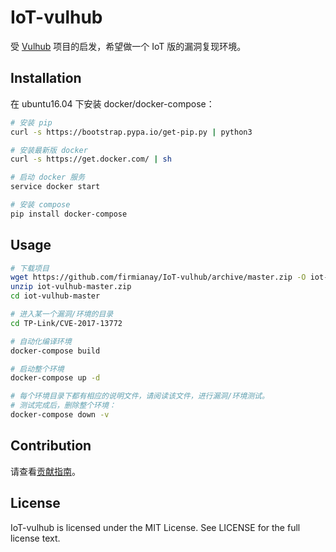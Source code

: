 # IoT-vulhub

受 [Vulhub](https://github.com/vulhub/vulhub) 项目的启发，希望做一个 IoT 版的漏洞复现环境。

## Installation

在 ubuntu16.04 下安装 docker/docker-compose：

```sh
# 安装 pip
curl -s https://bootstrap.pypa.io/get-pip.py | python3

# 安装最新版 docker
curl -s https://get.docker.com/ | sh

# 启动 docker 服务
service docker start

# 安装 compose
pip install docker-compose 
```

## Usage

```sh
# 下载项目
wget https://github.com/firmianay/IoT-vulhub/archive/master.zip -O iot-vulhub-master.zip
unzip iot-vulhub-master.zip
cd iot-vulhub-master

# 进入某一个漏洞/环境的目录
cd TP-Link/CVE-2017-13772

# 自动化编译环境
docker-compose build

# 启动整个环境
docker-compose up -d

# 每个环境目录下都有相应的说明文件，请阅读该文件，进行漏洞/环境测试。
# 测试完成后，删除整个环境：
docker-compose down -v
```

## Contribution

请查看[贡献指南](./CONTRIBUTION.md)。

## License

IoT-vulhub is licensed under the MIT License. See LICENSE for the full license text.
